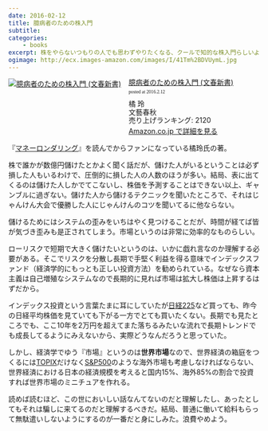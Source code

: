 ```yaml
---
date: 2016-02-12
title: 臆病者のための株入門
subtitle: 
categories: 
    - books
excerpt: 株をやらないつもりの人でも思わずやりたくなる、クールで知的な株入門らしいよ
ogimage: http://ecx.images-amazon.com/images/I/41Tm%2BDVUymL.jpg
---
```


<div class="azlink-box"><div class="azlink-image" style="float:left"><a href="http://www.amazon.co.jp/exec/obidos/ASIN/4166605143/warikiru-22/" name="azlinklink" target="_blank"><img src="http://ecx.images-amazon.com/images/I/41Tm%2BDVUymL._SL160_.jpg" alt="臆病者のための株入門 (文春新書)" style="border:none" /></a></div><div class="azlink-info" style="float:left;margin-left:15px;line-height:120%"><div class="azlink-name" style="margin-bottom:10px;line-height:120%"><a href="http://www.amazon.co.jp/exec/obidos/ASIN/4166605143/warikiru-22/" name="azlinklink" target="_blank">臆病者のための株入門 (文春新書)</a><div class="azlink-powered-date" style="font-size:7pt;margin-top:5px;font-family:verdana;line-height:120%">posted at 2016.2.12</div></div><div class="azlink-detail">橘 玲<br />文藝春秋<br />売り上げランキング: 2120<br /></div><div class="azlink-link" style="margin-top:5px"><a href="http://www.amazon.co.jp/exec/obidos/ASIN/4166605143/warikiru-22/" target="_blank">Amazon.co.jp で詳細を見る</a></div></div><div class="azlink-footer" style="clear:left"></div></div>

『[マネーロンダリング](http://www.amazon.co.jp/dp/B00ANJB3OU/?tag=warikiru-22)』を読んでからファンになっている橘玲氏の著。

株で誰かが数億円儲けたとかよく聞く話だが、儲けた人がいるということは必ず損した人もいるわけで、圧倒的に損した人の人数のほうが多い。結局、表に出てくるのは儲けた人しかでてこないし、株価を予測することはできない以上、ギャンブルに過ぎない。儲けた人から儲けるテクニックを聞いたところで、それはじゃんけん大会で優勝した人にじゃんけんのコツを聞いてるに他ならない。

儲けるためにはシステムの歪みをいちはやく見つけることだが、時間が経てば皆が気づき歪みも是正されてしまう。市場というのは非常に効率的なものらしい。

ローリスクで短期で大きく儲けたいというのは、いかに戯れ言なのか理解する必要がある。そこでリスクを分散し長期で手堅く利益を得る意味でインデックスファンド（経済学的にもっとも正しい投資方法）を勧められている。なぜなら資本主義は自己増殖なシステムなので長期的に見れば市場は拡大し株価は上昇するはずだから。

インデックス投資という言葉たまに耳にしていたが[日経225](https://ja.wikipedia.org/wiki/%E6%97%A5%E7%B5%8C225%E5%85%88%E7%89%A9%E5%8F%96%E5%BC%95)など買っても、昨今の日経平均株価を見ていても下がる一方でとても買いたくない。長期でも見たところでも、ここ10年を2万円を超えてまた落ちるみたいな流れで長期トレンドでも成長してるようにみえないから、実際どうなんだろうと思っていた。

しかし、経済学でゆう『市場』というのは**世界市場**なので、世界経済の箱庭をつくるには[TOPIX](https://ja.wikipedia.org/wiki/%E6%9D%B1%E8%A8%BC%E6%A0%AA%E4%BE%A1%E6%8C%87%E6%95%B0)だけなく[S&P500](https://ja.wikipedia.org/wiki/S%26P_500)のような海外市場も考慮しなければならない、世界経済における日本の経済規模を考えると国内15%、海外85%の割合で投資すれば世界市場のミニチュアを作れる。

読めば読むほど、この世においしい話なんてないのだと理解したし、あったとしてもそれは騙しに来てるのだと理解するべきだ。結局、普通に働いて給料もらって無駄遣いしないようにするのが一番だと身にしみた。浪費やめよう。
